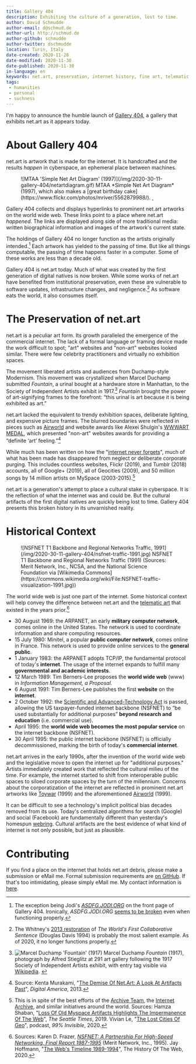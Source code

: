 ```yaml
---
title: Gallery 404
description: Exhibiting the culture of a generation, lost to time.
author: David Schmudde
author-email: d@schmud.de
author-url: http://schmud.de
author-github: schmudde
author-twitter: dschmudde
location: Turin, Italy
date-created: 2020-11-28
date-modified: 2020-11-30
date-published: 2020-11-30
in-language: en
keywords: net.art, preservation, internet history, fine art, telematic art
tags:
 - humanities
 - personal
 - suchness
---
```


I'm happy to announce the humble launch of [Gallery 404](http://www.netart.today/), a gallery that exhibits net.art as it appears today.

# About Gallery 404

net.art is artwork that is made for the internet. It is handcrafted and the results *happen* in cyberspace, an ephemeral place between machines.

<figure class="fullwidth">
![MTAA 'Simple Net Art Diagram' (1997)](/img/2020-30-11-gallery-404/netartdiagram.gif)
MTAA *Simple Net Art Diagram* (1997), which also makes a [great birthday cake](https://www.flickr.com/photos/mriver/5562879988/). <span property="license"><a class="link" href="https://creativecommons.org/licenses/by/2.5/" rel="license"><i class="fab fa-creative-commons"></i>&nbsp;<i class="fab fa-creative-commons-by"></i></a></span>
</figure>

Gallery 404 collects and displays hyperlinks to prominent net.art artworks on the world wide web. These links point to a place where net.art *happened*. The links are displayed along side of more traditional media: written biographical information and images of the artwork's current state.

The holdings of Gallery 404 no longer function as the artists originally intended.[^jodi] Each artwork has yielded to the passing of time. But like all things computable, the passing of time happens faster in a computer. Some of these works are less than a decade old.

[^jodi]: The exception being Jodi's [*ASDFG.JODI.ORG*](http://asdfg.jodi.org) on the front page of Gallery 404. Ironically, *ASDFG.JODI.ORG* [seems to be broken](https://ca.answers.yahoo.com/question/index?qid=20110711192514AApmy6v) even when functioning properly.

Gallery 404 is net.art today. Much of what was created by the first generation of digital natives is now broken. While some works of net.art have benefited from institutional preservation, even these are vulnerable to software updates, infrastructure changes, and negligence.[^whitney] As software eats the world, it also consumes itself.

[^whitney]: The Whitney's [2013 restoration](https://whitney.org/artport/douglas-davis) of *The World's First Collaborative Sentence* (Douglas Davis 1994) is probably the most salient example. As of 2020, it no longer functions properly.

# The Preservation of net.art

net.art is a peculiar art form. Its growth paralleled the emergence of the commercial internet. The lack of a formal language or framing device made the work difficult to spot; "art" websites and "non-art" websites looked similar. There were few celebrity practitioners and virtually no exhibition spaces.

The movement liberated artists and audiences from Duchamp-style Modernism. This movement was crystallized when Marcel Duchamp submitted *Fountain*, a urinal bought at a hardware store in Manhattan, to the Society of Independent Artists exhibit in 1917.[^fountain] *Fountain* brought the power of art-signifying frames to the forefront: &ldquo;this urinal is art because it is being exhibited as art.&rdquo;

[^fountain]: ![Marcel Duchamp 'Fountain' (1917)](/img/2020-30-11-gallery-404/fountain-duchamp-1977.jpg) Marcel Duchamp *Fountain* (1917), photograph by Alfred Stieglitz at 291 art gallery following the 1917 Society of Independent Artists exhibit, with entry tag visible via [Wikipedia](https://commons.wikimedia.org/w/index.php?curid=74693078). <i class="fab fa-creative-commons-pd"></i>

net.art lacked the equivalent to trendy exhibition spaces, deliberate lighting, and expensive picture frames. The blurred boundaries were reflected in pieces such as [Airworld](https://sites.rhizome.org/anthology/airworld.html) and website awards like Alexei Shulgin's [WWWART MEDAL](http://www.easylife.org/award/), which presented "non-art" websites awards for providing a &ldquo;definite &lsquo;art&rsquo; feeling.&rdquo;[^wwwart]

[^wwwart]: Source: Kenta Murakami, "[The Demise Of Net.Art: A Look At Artifacts Past](https://www.digitalamerica.org/the-demise-of-net-art-a-look-at-artifacts-past-kenta-murakami/)", *Digital America*, 2013.

While much has been written on how the "[internet never forgets](https://www.nytimes.com/2010/07/25/magazine/25privacy-t2.html)", much of what has been made has disappeared from neglect or deliberate corporate purging. This includes countless websites, Flickr (2019), and Tumblr (2018) accounts, all of Google+ (2019), all of Geocities (2009), and 50 million songs by 14 million artists on MySpace (2003-2015).[^losses]

[^losses]: This is in spite of the best efforts of the [Archive Team](http://archiveteam.org/), the [Internet Archive](https://archive.org), and similar initiatives around the world. Sources: Hamza Shaban, "[Loss Of Old Myspace Artifacts Highlights The Impermanence Of The Web](https://www.seattletimes.com/business/loss-of-old-myspace-artifacts-highlights-the-impermanence-of-the-web/)", *The Seattle Times*, 2019. Vivian Le, "[The Lost Cities Of Geo](https://99percentinvisible.org/episode/the-lost-cities-of-geo/)", podcast, *99% Invisible*, 2020.

net.art is a generation's attempt to place a cultural stake in cyberspace. It is the reflection of what the internet was and could be. But the cultural artifacts of the first digital natives are quickly being lost to time. Gallery 404 presents this broken history in its unvarnished reality.

# Historical Context

<figure>
![NSFNET T1 Backbone and Regional Networks Traffic, 1991](/img/2020-30-11-gallery-404/nsfnet-traffic-1991.jpg) NSFNET T1 Backbone and Regional Networks Traffic (1991) (Sources: Merit Network, Inc., NCSA, and the National Science Foundation via [Wikimedia Commons](https://commons.wikimedia.org/wiki/File:NSFNET-traffic-visualization-1991.jpg)) <i class="fab fa-creative-commons-pd"></i>
</figure>

The world wide web is just one part of the internet. Some historical context will help convey the difference between net.art and the [telematic art](https://en.wikipedia.org/wiki/Telematic_art) that existed in the years prior.[^timeline]

- 30 August 1969: the ARPANET, an early **military computer network**, comes online in the United States. The network is used to coordinate information and share computing resources.
- 15 July 1980: Minitel, a popular **public computer network**, comes online in France. This network is used to provide online services to the **general public**.
- 1 January 1983: the ARPANET adopts TCP/IP, the fundamental protocol of today's **internet**. The usage of the internet expands to fulfill many **governmental and academic interests**.
- 12 March 1989: Tim Berners-Lee proposes the **world wide web** (www) in *Information Management, a Proposal*.
- 6 August 1991: Tim Berners-Lee publishes the first **website** on the **internet**.
- 2 October 1992: the [Scientific and Advanced-Technology Act](https://www.congress.gov/bill/102nd-congress/senate-bill/1146) is passed, allowing the US taxpayer-funded internet backbone (NSFNET) to &ldquo;be used substantially for additional purposes&rdquo; **beyond research and education** (i.e. commercial use).
- April 1995: the **world wide web becomes the most popular service** on the internet backbone (NSFNET).
- 30 April 1995: the public internet backbone (NSFNET) is officially decommissioned, marking the birth of today's **commercial internet**.

net.art arrives in the early 1990s, after the invention of the world wide web and the legislative move to open the internet up for "additional purposes." Artists immediately created work that reflected the cultural milieu of the time. For example, the internet started to shift from interoperable public spaces to siloed corporate spaces by the turn of the millennium. Concerns about the corporatization of the internet are reflected in prominent net.art artworks like [Toywar](http://history.etoy.com/stories/entries/49/index.html) (1999) and the aforementioned [Airworld](https://sites.rhizome.org/anthology/airworld.html) (1999).

It can be difficult to see a technology's implicit political bias decades removed from its use. Today's centralized algorithms for search (Google) and social (Facebook) are fundamentally different than yesterday's homespun [webring](https://en.wikipedia.org/wiki/Webring). Cultural artifacts are the best evidence of what kind of internet is not only possible, but just as plausible.

[^timeline]: Sources: Karen D. Frazer, [*NSFNET: A Partnership For High-Speed Networking, Final Report 1987-1995*](https://www.merit.edu/wp-content/uploads/2019/06/NSFNET_final-1.pdf) (Merit Network, Inc., 1995). Jay Hoffmann, "[The Web's Timeline 1989-1994](https://thehistoryoftheweb.com/timeline/?date_from=1989&date_to=1994)", The History Of The Web, 2020.

# Contributing

If you find a place on the internet that holds net.art debris, please make a submission or eMail me. Formal submission requirements are [on GitHub](https://github.com/schmudde/netart.today#submissions). If that's too intimidating, please simply eMail me. My contact information is [here](https://schmud.de/pages/about.html).
